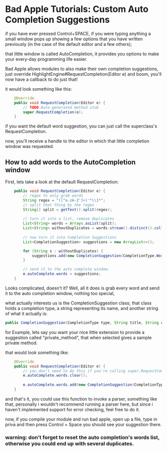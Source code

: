 # Bad Apple Tutorials: Custom Auto Completion Suggestions

if you have ever pressed Control+SPACE, if you were typing anything a small window pops up showing a few options that you have written previously (in the case of the default editor and a few others);

that little window is called AutoCompletion, it provides you options to make your every-day programming life easier.

Bad Apple allows modules to also make their own completion suggestions,
just override HighlightEngine#RequestCompletion(Editor e) and boom, you'll now have a callback to do just that!

it would look something like this:
```java
	@Override
	public void RequestCompletion(Editor e) {
		// TODO Auto-generated method stub
		super.RequestCompletion(e);
	}
```

if you want the default word suggestion, you can just call the superclass's RequestCompletion.

now, you'll receive a handle to the editor in which that little completion window was requested.
## How to add words to the AutoCompletion window

First, lets take a look at the default RequestCompletion: 
```java
	public void RequestCompletion(Editor e) {
		// regex to only grab words
		String regex = "([^a-zA-Z']+)'*\\1*";
		// split that thing by the regex
		String[] split = getText().split(regex);
		
		// turn it into a list, remove duplicates
		List<String> words = Arrays.asList(split);
		List<String> withoutDuplicates = words.stream().distinct().collect(Collectors.toList());
		
		// now turn it into Completion Suggestions
		List<CompletionSuggestion> suggestions = new ArrayList<>();

		for (String s : withoutDuplicates) {
			suggestions.add(new CompletionSuggestion(CompletionType.Word, s, s));
		}

		// send it to the auto complete window.
		e.autoComplete.words = suggestions;
	}
```
Looks complicated, doesn't it?
Well, all it does is grab every word and send it to the auto completion window, nothing too special,

what actually interests us is the CompletionSuggestion class;
that class holds a completion type, a string representing its name, and another string of what it actually is:
```java
public CompletionSuggestion(CompletionType type, String title, String content)
```
for Example, lets say you want your nice little extension to provide a suggestion called "private_method", that when selected gives a sample private method.

that would look something like:
```java
	@Override
	public void RequestCompletion(Editor e) {
		// you don't need to do this if you're calling super.RequestCompletion
		e.autoComplete.words.clear();
		
		e.autoComplete.words.add(new CompletionSuggestion(CompletionType.Template, "private_method", "private function hello() {}"));
	}
```

and that's it, you could use this function to invoke a parser, 
something like that, personally i wouldn't recommend running a parser here, but since i haven't implemented support for error checking, feel free to do it.

now, if you compile your module and run bad apple,
open up a file, type in priva and then press Control + Space
you should see your suggestion there.

### warning: don't forget to reset the auto completion's words list, otherwise you could end up with several duplicates.
